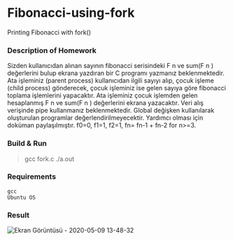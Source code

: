 # Fibonacci-using-fork
Printing Fibonacci with fork()

###

### Description of Homework

Sizden kullanıcıdan alınan sayının fibonacci serisindeki F n ve sum(F n ) değerlerini bulup ekrana yazdıran
bir C programı yazmanız beklenmektedir. Ata işleminiz (parent process) kullanıcıdan ilgili sayıyı alıp,
çocuk işleme (child process) gönderecek, çocuk işleminiz ise gelen sayıya göre fibonacci toplama
işlemlerini yapacaktır. Ata işleminiz çocuk işlemden gelen hesaplanmış F n ve sum(F n ) değerlerini ekrana
yazacaktır. Veri alış verişinde pipe kullanmanız beklenmektedir. Global değişken kullanılarak
oluşturulan programlar değerlendirilmeyecektir. Yardımcı olması için doküman paylaşılmıştır.
f0=0, f1=1, f2=1, fn= fn-1 + fn-2 for n>=3.

### Build & Run
> gcc fork.c
> ./a.out

### Requirements
```
gcc
Ubuntu OS

```

### Result

![Ekran Görüntüsü - 2020-05-09 13-48-32](https://user-images.githubusercontent.com/50207648/81471727-d08de380-91fb-11ea-9ea3-4842bb328d41.png)
